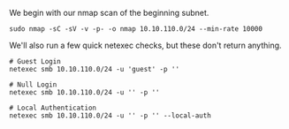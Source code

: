 We begin with our nmap scan of the beginning subnet.
```
sudo nmap -sC -sV -v -p- -o nmap 10.10.110.0/24 --min-rate 10000
```

We'll also run a few quick netexec checks, but these don't return anything.
```
# Guest Login
netexec smb 10.10.110.0/24 -u 'guest' -p ''

# Null Login
netexec smb 10.10.110.0/24 -u '' -p ''

# Local Authentication
netexec smb 10.10.110.0/24 -u '' -p '' --local-auth
```
